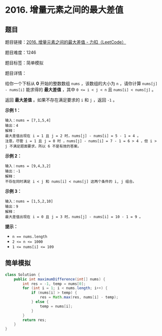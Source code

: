 # 2016. 增量元素之间的最大差值

## 题目

题目链接：[2016. 增量元素之间的最大差值 - 力扣（LeetCode）](https://leetcode.cn/problems/maximum-difference-between-increasing-elements/description/)

题目难度：1246

题目标签：简单模拟

题目详情：

给你一个下标从 **0** 开始的整数数组 `nums` ，该数组的大小为 `n` ，请你计算 `nums[j] - nums[i]` 能求得的 **最大差值** ，其中 `0 <= i < j < n` 且 `nums[i] < nums[j]` 。

返回 **最大差值** 。如果不存在满足要求的 `i` 和 `j` ，返回 `-1` 。

**示例 1：**

```
输入：nums = [7,1,5,4]
输出：4
解释：
最大差值出现在 i = 1 且 j = 2 时，nums[j] - nums[i] = 5 - 1 = 4 。
注意，尽管 i = 1 且 j = 0 时 ，nums[j] - nums[i] = 7 - 1 = 6 > 4 ，但 i > j 不满足题面要求，所以 6 不是有效的答案。
```

**示例 2：**

```
输入：nums = [9,4,3,2]
输出：-1
解释：
不存在同时满足 i < j 和 nums[i] < nums[j] 这两个条件的 i, j 组合。
```

**示例 3：**

```
输入：nums = [1,5,2,10]
输出：9
解释：
最大差值出现在 i = 0 且 j = 3 时，nums[j] - nums[i] = 10 - 1 = 9 。
```

**提示：**

- `n == nums.length`
- `2 <= n <= 1000`
- `1 <= nums[i] <= 109`



## 简单模拟

``` java
class Solution {
    public int maximumDifference(int[] nums) {
        int res = -1, temp = nums[0];
        for (int i = 1; i < nums.length; i++) {
            if (nums[i] > temp) {
                res = Math.max(res, nums[i] - temp);
            } else {
                temp = nums[i];
            }
        }
        return res;
    }
}
```